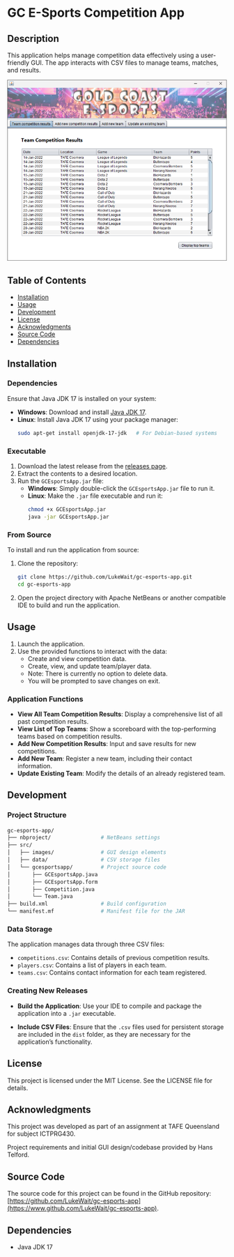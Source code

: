 # GC E-Sports Competition App
## Description
This application helps manage competition data effectively using a user-friendly GUI. The app interacts with CSV files to manage teams, matches, and results.

<p align="center">
  <img src="https://github.com/LukeWait/gc-esports-app/raw/main/src/images/gc-esports-app-screenshot.png" alt="App Screenshot" width="600">
</p>

## Table of Contents
- [Installation](#installation)
- [Usage](#usage)
- [Development](#development)
- [License](#license)
- [Acknowledgments](#acknowledgments)
- [Source Code](#source-code)
- [Dependencies](#dependencies)

## Installation
### Dependencies
Ensure that Java JDK 17 is installed on your system:
- **Windows**: Download and install [Java JDK 17](https://www.oracle.com/java/technologies/javase-jdk17-downloads.html).
- **Linux**: Install Java JDK 17 using your package manager:
  ```sh
  sudo apt-get install openjdk-17-jdk   # For Debian-based systems
  ```

### Executable
1. Download the latest release from the [releases page](https://github.com/LukeWait/gc-esports-app/releases).
2. Extract the contents to a desired location.
3. Run the `GCEsportsApp.jar` file:
   - **Windows**: Simply double-click the `GCEsportsApp.jar` file to run it.
   - **Linux**: Make the `.jar` file executable and run it:
     ```sh
     chmod +x GCEsportsApp.jar
     java -jar GCEsportsApp.jar
     ```

### From Source
To install and run the application from source:
1. Clone the repository:
    ```sh
    git clone https://github.com/LukeWait/gc-esports-app.git
    cd gc-esports-app
    ```
2. Open the project directory with Apache NetBeans or another compatible IDE to build and run the application.


## Usage
1. Launch the application.
2. Use the provided functions to interact with the data:
   - Create and view competition data.
   - Create, view, and update team/player data.
   - Note: There is currently no option to delete data.
   - You will be prompted to save changes on exit.

### Application Functions
- **View All Team Competition Results**: Display a comprehensive list of all past competition results.
- **View List of Top Teams**: Show a scoreboard with the top-performing teams based on competition results.
- **Add New Competition Results**: Input and save results for new competitions.
- **Add New Team**: Register a new team, including their contact information.
- **Update Existing Team**: Modify the details of an already registered team.

## Development
### Project Structure
```sh
gc-esports-app/
├── nbproject/                # NetBeans settings
├── src/
│   ├── images/               # GUI design elements
│   ├── data/                 # CSV storage files
│   └── gcesportsapp/         # Project source code
│       ├── GCEsportsApp.java
│       ├── GCEsportsApp.form
│       ├── Competition.java
│       └── Team.java
├── build.xml                 # Build configuration
└── manifest.mf               # Manifest file for the JAR
```

### Data Storage
The application manages data through three CSV files:
- `competitions.csv`: Contains details of previous competition results.
- `players.csv`: Contains a list of players in each team.
- `teams.csv`: Contains contact information for each team registered.

### Creating New Releases
- **Build the Application**: Use your IDE to compile and package the application into a `.jar` executable.

- **Include CSV Files**: Ensure that the `.csv` files used for persistent storage are included in the `dist` folder, as they are necessary for the application’s functionality.

## License
This project is licensed under the MIT License. See the LICENSE file for details.

## Acknowledgments
This project was developed as part of an assignment at TAFE Queensland for subject ICTPRG430.

Project requirements and initial GUI design/codebase provided by Hans Telford.

## Source Code
The source code for this project can be found in the GitHub repository: [https://github.com/LukeWait/gc-esports-app](https://www.github.com/LukeWait/gc-esports-app).

## Dependencies
- Java JDK 17
